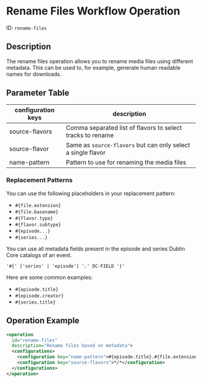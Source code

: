 Rename Files Workflow Operation
===============================

ID: `rename-files`

Description
-----------

The rename files operation allows you to rename media files using different metadata.
This can be used to, for example, generate human readable names for downloads.


Parameter Table
---------------

|configuration keys|description                                                                      |
|------------------|---------------------------------------------------------------------------------|
|source-flavors     |Comma separated list of flavors to select tracks to rename
|source-flavor      |Same as `source-flavors` but can only select a single flavor
|name-pattern      |Pattern to use for renaming the media files


### Replacement Patterns

You can use the following placeholders in your replacement pattern:

- `#{file.extension}`
- `#{file.basename}`
- `#{flavor.type}`
- `#{flavor.subtype}`
- `#{episode...}`
- `#{series...}`

You can use all metadata fields present in the episode and series Dublin Core catalogs of an event.

    '#{' ['series' | 'episode'] '.' DC-FIELD '}'

Here are some common examples:

- `#{episode.title}`
- `#{episode.creator}`
- `#{series.title}`


Operation Example
-----------------

```XML
<operation
  id="rename-files"
  description="Rename files based on metadata">
  <configurations>
    <configuration key="name-pattern">#{episode.title}.#{file.extension}</configuration>
    <configuration key="source-flavors">*/*</configuration>
  </configurations>
</operation>
```
